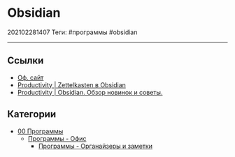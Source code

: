 # Obsidian

202102281407
Теги: #программы #obsidian
___

## Ссылки

* [Оф. сайт](https://obsidian.md/)
* [Productivity | Zettelkasten в Obsidian](https://www.youtube.com/watch?v=PiS3pRRj994)
* [Productivity | Obsidian. Обзор новинок и советы.](https://www.youtube.com/watch?v=qZ0dTmchbSY)

## Категории

* [00 Программы](00%20%D0%9F%D1%80%D0%BE%D0%B3%D1%80%D0%B0%D0%BC%D0%BC%D1%8B.md)
  * [Программы - Офис](%D0%9F%D1%80%D0%BE%D0%B3%D1%80%D0%B0%D0%BC%D0%BC%D1%8B%20-%20%D0%9E%D1%84%D0%B8%D1%81.md)
    * [Программы - Органайзеры и заметки](%D0%9F%D1%80%D0%BE%D0%B3%D1%80%D0%B0%D0%BC%D0%BC%D1%8B%20-%20%D0%9E%D1%80%D0%B3%D0%B0%D0%BD%D0%B0%D0%B9%D0%B7%D0%B5%D1%80%D1%8B%20%D0%B8%20%D0%B7%D0%B0%D0%BC%D0%B5%D1%82%D0%BA%D0%B8.md)

